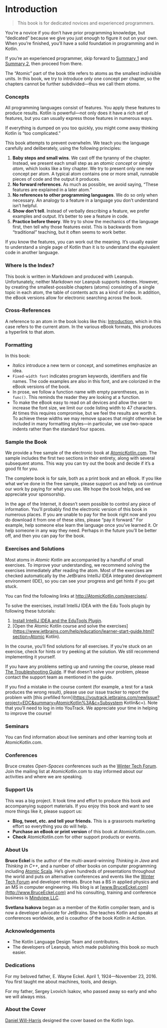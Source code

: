 # Introduction

> This book is for dedicated novices and experienced programmers.

You’re a novice if you don’t have prior programming knowledge, but “dedicated” because we give you just enough to figure it out on your own. When you’re finished, you’ll have a solid foundation in programming and in Kotlin.

If you’re an experienced programmer, skip forward to [Summary 1](./se01-ch15) and [Summary 2](./se02-ch14), then proceed from there.

The “Atomic” part of the book title refers to atoms as the smallest indivisible units. In this book, we try to introduce only one concept per chapter, so the chapters cannot be further subdivided—thus we call them *atoms*.

### Concepts

All programming languages consist of features. You apply these features to produce results. Kotlin is powerful—not only does it have a rich set of features, but you can usually express those features in numerous ways.

If everything is dumped on you too quickly, you might come away thinking Kotlin is “too complicated.”

This book attempts to prevent overwhelm. We teach you the language carefully and deliberately, using the following principles:

1. **Baby steps and small wins**. We cast off the tyranny of the chapter. Instead, we present each small step as an *atomic concept* or simply *atom*, which looks like a tiny chapter. We try to present only one new concept per atom. A typical atom contains one or more small, runnable pieces of code and the output it produces.
2. **No forward references**. As much as possible, we avoid saying, “These features are explained in a later atom.”
3. **No references to other programming languages**. We do so only when necessary. An analogy to a feature in a language you don’t understand isn’t helpful.
4. **Show don’t tell**. Instead of verbally describing a feature, we prefer examples and output. It’s better to see a feature in code.
5. **Practice before theory**. We try to show the mechanics of the language first, then tell why those features exist. This is backwards from “traditional” teaching, but it often seems to work better.

If you know the features, you can work out the meaning. It’s usually easier to understand a single page of Kotlin than it is to understand the equivalent code in another language.

### Where Is the Index?

This book is written in Markdown and produced with Leanpub. Unfortunately, neither Markdown nor Leanpub supports indexes. However, by creating the smallest-possible chapters (atoms) consisting of a single topic in each atom, the table of contents acts as a kind of index. In addition, the eBook versions allow for electronic searching across the book.

### Cross-References

A reference to an atom in the book looks like this: [Introduction](javascript:void(0)), which in this case refers to the current atom. In the various eBook formats, this produces a hyperlink to that atom.

### Formatting

In this book:

- *Italics* introduce a new term or concept, and sometimes emphasize an idea.
- `Fixed-width font` indicates program keywords, identifiers and file names. The code examples are also in this font, and are colorized in the eBook versions of the book.
- In prose, we follow a function name with empty parentheses, as in `func()`. This reminds the reader they are looking at a function.
- To make the eBook easy to read on all devices and allow the user to increase the font size, we limit our code listing width to 47 characters. At times this requires compromise, but we feel the results are worth it. To achieve these widths we may remove spaces that might otherwise be included in many formatting styles—in particular, we use two-space indents rather than the standard four spaces.

### Sample the Book

We provide a free sample of the electronic book at [AtomicKotlin.com](http://AtomicKotlin.com). The sample includes the first two sections in their entirety, along with several subsequent atoms. This way you can try out the book and decide if it’s a good fit for you.

The complete book is for sale, both as a print book and an eBook. If you like what we’ve done in the free sample, please support us and help us continue our work by paying for what you use. We hope the book helps, and we appreciate your sponsorship.

In the age of the Internet, it doesn’t seem possible to control any piece of information. You’ll probably find the electronic version of this book in numerous places. If you are unable to pay for the book right now and you do download it from one of these sites, please “pay it forward.” For example, help someone else learn the language once you’ve learned it. Or help someone in any way they need. Perhaps in the future you’ll be better off, and then you can pay for the book.

### Exercises and Solutions

Most atoms in *Atomic Kotlin* are accompanied by a handful of small exercises. To improve your understanding, we recommend solving the exercises immediately after reading the atom. Most of the exercises are checked automatically by the JetBrains IntelliJ IDEA integrated development environment (IDE), so you can see your progress and get hints if you get stuck.

You can find the following links at http://AtomicKotlin.com/exercises/.

To solve the exercises, install IntelliJ IDEA with the Edu Tools plugin by following these tutorials:

1. [Install IntelliJ IDEA and the EduTools Plugin](https://www.jetbrains.com/help/education/install-edutools-plugin.html).
2. [Open the Atomic Kotlin course and solve the exercises](https://www.jetbrains.com/help/education/learner-start-guide.html?section=Atomic Kotlin).

In the course, you’ll find solutions for all exercises. If you’re stuck on an exercise, check for hints or try peeking at the solution. We still recommend implementing it yourself.

If you have any problems setting up and running the course, please read [The Troubleshooting Guide](https://www.jetbrains.com/help/education/troubleshooting-guide.html). If that doesn’t solve your problem, please contact the support team as mentioned in the guide.

If you find a mistake in the course content (for example, a test for a task produces the wrong result), please use our issue tracker to report the problem with [this prefilled form](https://youtrack.jetbrains.com/newIssue?project=EDC&summary=AtomicKotlin%3A&c=Subsystem Kotlin&c=). Note that you’ll need to log in into YouTrack. We appreciate your time in helping to improve the course!

### Seminars

You can find information about live seminars and other learning tools at AtomicKotlin.com.

### Conferences

Bruce creates *Open-Spaces* conferences such as the [Winter Tech Forum](http://www.WinterTechForum.com). Join the mailing list at AtomicKotlin.com to stay informed about our activities and where we are speaking.

### Support Us

This was a big project. It took time and effort to produce this book and accompanying support materials. If you enjoy this book and want to see more things like it, please support us:

- **Blog, tweet, etc. and tell your friends.** This is a grassroots marketing effort so everything you do will help.
- **Purchase an eBook or print version** of this book at AtomicKotlin.com.
- **Check** AtomicKotlin.com for other support products or events.

### About Us

**Bruce Eckel** is the author of the multi-award-winning *Thinking in Java* and *Thinking in C++*, and a number of other books on computer programming including [Atomic Scala](http://www.atomicscala.com/). He’s given hundreds of presentations throughout the world and puts on alternative conferences and events like the [Winter Tech Forum](http://www.WinterTechForum.com) and developer retreats. Bruce has a BS in applied physics and an MS in computer engineering. His blog is at [www.BruceEckel.com](http://www.BruceEckel.com) and his  consulting, training and conference business is [Mindview LLC](https://www.mindviewllc.com/).

**Svetlana Isakova** began as a member of the Kotlin compiler team, and is now a developer advocate for JetBrains. She teaches Kotlin and speaks at conferences worldwide, and is coauthor of the book *Kotlin in Action*.

### Acknowledgements

- The Kotlin Language Design Team and contributors.
- The developers of Leanpub, which made publishing this book *so* much easier.

### Dedications

For my beloved father, E. Wayne Eckel. April 1, 1924—November 23, 2016. You first taught me about machines, tools, and design.

For my father, Sergey Lvovich Isakov, who passed away so early and who we will always miss.

### About the Cover

[Daniel Will-Harris](http://www.will-harris.com) designed the cover based on the Kotlin logo.
